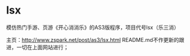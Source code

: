 # lsx
模仿热门手游、页游《开心消消乐》的AS3版程序，项目代号lsx（乐三消）

主页：http://www.zspark.net/post/as3/lsx.html
README.md不作更新的跟进，一切在上面网站进行；

